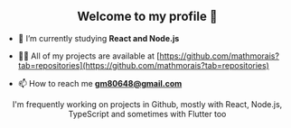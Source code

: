   <div align="center">  
    <h2>Welcome to my profile 👋</h2> 
  </div>
  


- 🌱 I’m currently studying **React and Node.js**

- 👨‍💻 All of my projects are available at [https://github.com/mathmorais?tab=repositories](https://github.com/mathmorais?tab=repositories)

- 📫 How to reach me **gm80648@gmail.com**

<div align="center">
  <p>I'm frequently working on projects in Github, mostly with React, Node.js, TypeScript and sometimes with Flutter too</p>
</div>
